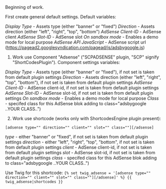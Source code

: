 Beginning of work.

First create general default settings. Default variables:

*Display Type* - Assets type (either "banner" or "fixed")
*Direction* - Assets direction (either "left", "right", "top", "bottom")
*AdSense Client-ID* - AdSense client
*AdSense Slot-ID* - AdSense slot
*On sandbox mode* - Enables a demo mode for local purpose
*AdSense API JavaScript* - AdSense script url (https://pagead2.googlesyndication.com/pagead/js/adsbygoogle.js)



1. Work use Component "Adsense" ("SCPADSENSE" plugin, "SCP" signify "ShortCodesPlugin").
Component settings variables:

*Display Type* - Assets type (either "banner" or "fixed"), if not set is taken from default plugin settings
*Direction* - Assets direction (either "left", "right", "top", "bottom"), if not set is taken from default plugin settings
*AdSense Client-ID* - AdSense client-id, if not set is taken from default plugin settings
*AdSense Slot-ID* - AdSense slot-id, if not set is taken from default plugin settings
*On sandbox mode* - Enables a demo mode for local purpose
*Class* - specifed class for this AdSense blok adding to class="adsbygoogle ..YOUR CLASS..")



2. Work use shortcode (works only with ShortcodesEngine plugin present):

``[adsense type="" direction="" client="" slot="" class=""][/adsense]``

*type* - either "banner" or "fixed", if not set is taken from default plugin settings
*direction* - either "left", "right", "top", "bottom", if not set is taken from default plugin settings
*client* - AdSense client-id, if not set is taken from default plugin settings
*slot* - AdSense slot-id, if not set is taken from default plugin settings
*class* - specifed class for this AdSense blok adding to class="adsbygoogle ..YOUR CLASS..")


Use Twig for this shortcode:
``{% set twig_adsense = '[adsense type="" direction="" client="" slot="" class=""][/adsense]' %} {{ twig_adsense|shortcodes }}``
 
